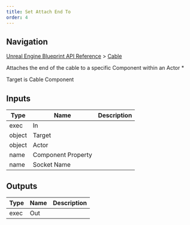 ```yaml
---
title: Set Attach End To
order: 4
---
```

## Navigation

[Unreal Engine Blueprint API Reference](https://dev.epicgames.com/documentation/en-us/unreal-engine/BlueprintAPI) > [Cable](https://dev.epicgames.com/documentation/en-us/unreal-engine/BlueprintAPI/Cable)

Attaches the end of the cable to a specific Component within an Actor \*

Target is Cable Component

## Inputs

| Type | Name | Description |
| --- | --- | --- |
| exec | In |  |
| object | Target |  |
| object | Actor |  |
| name | Component Property |  |
| name | Socket Name |  |

## Outputs

| Type | Name | Description |
| --- | --- | --- |
| exec | Out |  |
